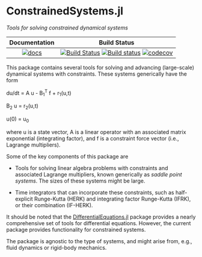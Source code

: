 # ConstrainedSystems.jl
_Tools for solving constrained dynamical systems_


| Documentation | Build Status |
|:---:|:---:|
|  [![docs](https://img.shields.io/badge/docs-latest-blue.svg)](https://JuliaIBPM.github.io/ConstrainedSystems.jl/latest)  | [![Build Status](https://travis-ci.com/JuliaIBPM/ConstrainedSystems.jl.svg?branch=master)](https://travis-ci.com/JuliaIBPM/ConstrainedSystems.jl) [![Build status](https://ci.appveyor.com/api/projects/status/6tokpjqb4x8999g0?svg=true)](https://ci.appveyor.com/project/JuliaIBPM/constrainedsystems-jl) [![codecov](https://codecov.io/gh/JuliaIBPM/ConstrainedSystems.jl/branch/master/graph/badge.svg)](https://codecov.io/gh/JuliaIBPM/ConstrainedSystems.jl) |


This package contains several tools for solving and advancing (large-scale) dynamical systems with constraints. These systems generically have the form

du/dt = A u - B<sub>1</sub><sup>T</sup> f + r<sub>1</sub>(u,t)

B<sub>2</sub> u = r<sub>2</sub>(u,t)

u(0) = u<sub>0</sub>

where u is a state vector, A is a linear operator with an associated matrix exponential (integrating factor), and f is a constraint force vector (i.e., Lagrange multipliers).

Some of the key components of this package are

* Tools for solving linear algebra problems with constraints and associated Lagrange multipliers, known generically as *saddle point systems*. The sizes of these systems might be large.

* Time integrators that can incorporate these constraints, such as half-explicit Runge-Kutta (HERK) and integrating factor Runge-Kutta (IFRK), or their combination (IF-HERK).

It should be noted that the [DifferentialEquations.jl](https://github.com/SciML/DifferentialEquations.jl) package provides a nearly comprehensive set of tools for differential equations. However, the current package provides functionality for constrained systems.

The package is agnostic to the type of systems, and might arise from, e.g., fluid dynamics or rigid-body mechanics.
